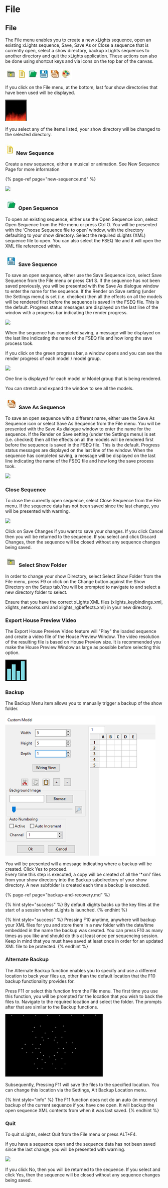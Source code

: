 # File

## File

The File menu enables you to create a new xLights sequence, open an existing xLights sequence, Save, Save As or Close a sequence that is currently open, select a show directory, backup xLights sequences to another directory and quit the xLights application. These actions can also be done using shortcut keys and via icons on the top bar of the canvas.

![](../../../.gitbook/assets/file-icons.JPG)

If you click on the File menu, at the bottom, last four show directories that have been used will be displayed.

![Recent Show directory List](../../../.gitbook/assets/image%20%28453%29.png)

If you select any of the items listed, your show directory will be changed to the selected directory.

### ![](../../../.gitbook/assets/new-seq-icon.JPG) New Sequence

Create a new sequence, either a musical or animation. See New Sequence Page for more information

{% page-ref page="new-sequence.md" %}

![](https://lh5.googleusercontent.com/qyXD1YaXRWTasP70uLegmuhm8C-T9itwNjo4-FkGnidvmLdau9QQDBDxf_lRBIUHKibhKXVGDW9LxlIcn3waWCR1mEcWcUDmxKlI6Ma6JHrUHLuRFBx1oOlTQ9LFaOw-5X2yU2LB)

### ![](../../../.gitbook/assets/open-seq-icon.JPG) Open Sequence

To open an existing sequence, either use the Open Sequence icon, select Open Sequence from the File menu or press Ctrl O.  You will be presented with the ‘Choose Sequence file to open’ window, with the directory defaulting to your show directory.  Select the required xLights \(XML\) sequence file to open. You can also select the FSEQ file and it will open the XML file referenced within.

### ![](../../../.gitbook/assets/save-seq-icon.JPG) Save Sequence

To save an open sequence, either use the Save Sequence icon, select Save Sequence from the File menu or press Ctrl S.  If the sequence has not been saved previously, you will be presented with the Save As dialogue window to enter the name for the sequence.  If the Render on Save setting \(under the Settings menu\) is set \(i.e. checked\) then all the effects on all the models will be rendered first before the sequence is saved in the FSEQ file. This is the default.  Progress status messages are displayed on the last line of the window with a progress bar indicating the render progress.

![](https://lh6.googleusercontent.com/XdorBo_jMjRBVLxsXQjZcniuopWa_2AmoKz18QLEITefXPqyaTnxJVJf06Bx8F7WHKIBILhrl02UCfbmjr0VyZfoIVGXNMMf0lfKZBKevy19iWwPhaHuRQVL81-siV36P27rXQ3t)

When the sequence has completed saving, a message will be displayed on the last line indicating the name of the FSEQ file and how long the save process took.

If you click on the green progress bar, a window opens and you can see the render progress of each model / model group.

![](https://lh4.googleusercontent.com/473Yghbd6zklRFXzsAQB5o8nrtS4OpQCLlFMhNc5pvfjsLwo_mf8HOtk0F-wk9Rq8kl-jPSZsaqD9FSz9-V-tbTTyaHHg0ToOSPfHDFCiAGFUIKwcHJqi1ZpUl_XQa9afGR1R94R)

One line is displayed for each model or Model group that is being rendered.

You can stretch and expand the window to see all the models.

### ![](../../../.gitbook/assets/saveas-seq-icon.JPG) Save As Sequence

To save an open sequence with a different name, either use the Save As Sequence icon or select Save As Sequence from the File menu.  You will be presented with the Save As dialogue window to enter the name for the sequence. If the Render on Save setting \(under the Settings menu\) is set \(i.e. checked\) then all the effects on all the models will be rendered first before the sequence is saved in the FSEQ file. This is the default.  Progress status messages are displayed on the last line of the window. When the sequence has completed saving, a message will be displayed on the last line indicating the name of the FSEQ file and how long the save process took.

![](https://lh5.googleusercontent.com/CMIxBkjv8lszeDMpF5uho5zzSLKbwoUTf9jWMZEi1JukbOr_uXHDRCdlG68WWcIuwDtZrIXpmcT4U2IziKDbz21WmsYY4Gedu9edqC-oc3tIpvUA2jl5ovjtJop7X4rxDr-Yzfwk)

### Close Sequence

To close the currently open sequence, select Close Sequence from the File menu.  If the sequence data has not been saved since the last change, you will be presented with warning.

![](https://lh5.googleusercontent.com/b48_Ioe-qDn8JtZ5y3L06TS7EMIlVHLwmtUmX_MgkJEZdg3aKNODtC8YD-17Frzw7OL8gC7jW6vJGOySgALafvbCKamUAgXiYpA_4qyHjkRoEhvwVfUv8J-ext88QyY_41EmtItW)

Click on Save Changes if you want to save your changes. If you click Cancel then you will be returned to the sequence. If you select and click Discard Changes, then the sequence will be closed without any sequence changes being saved.

### ![](../../../.gitbook/assets/show-directory-icon.JPG) Select Show Folder

In order to change your show Directory, select Select Show Folder from the File menu, press F9 or click on the Change button against the Show Directory on the Setup tab.You will be prompted to navigate to and select a new directory folder to select.

Ensure that you have the correct xLights XML files \(xlights\_keybindings.xml, xlights\_networks.xml and xlights\_rgbeffects.xml\) in your new directory.

### Export House Preview Video

The Export House Preview Video feature will "Play" the loaded sequence and create a video file of the House Preview Window. The video resolution of the resulting file is based on House Preview size. It is recommended you make the House Preview Window as large as possible before selecting this option. 

![](../../../.gitbook/assets/image%20%28557%29.png)

### Backup

The Backup Menu item allows you to manually trigger a backup of the show folder.

![](../../../.gitbook/assets/image%20%28313%29.png)

You will be presented will a message indicating where a backup will be created. Click Yes to proceed.  
Every time this step is executed, a copy will be created of all the ‘\*xml’ files from your show directory into the Backup subdirectory of your show directory.  A new subfolder is created each time a backup is executed.

{% page-ref page="backup-and-recovery.md" %}

{% hint style="success" %}
By default xlights backs up the key files at the start of a session when xLights is launched. 
{% endhint %}

{% hint style="success" %}
Pressing F10 anytime, anywhere will backup your XML files for you and store them in a new folder with the date/time embedded in the name the backup was created. You can press F10 as many times as you like and should do this at least once per sequencing session.  Keep in mind that you must have saved at least once in order for an updated XML file to be protected.
{% endhint %}

### Alternate Backup

The Alternate Backup function enables you to specify and use a different location to back your files up, other than the default location that the F10 backup functionality provides for.  

Press F11 or select this function from the File menu. The first time you use this function, you will be prompted for the location that you wish to back the files to.  Navigate to the required location and select the folder. The prompts after that are similar to the Backup functions.

![](../../../.gitbook/assets/image%20%28681%29.png)

Subsequently, Pressing F11 will save the files to the specified location.  You can change this location via the Settings, Alt Backup Location menu.

{% hint style="info" %}
The F11 function does not do an auto \(in memory\) backup of the current sequence if you have one open. It will backup the open sequence XML contents from when it was last saved.
{% endhint %}

### Quit

To quit xLights, select Quit from the File menu or press ALT+F4.

If you have a sequence open and the sequence data has not been saved since the last change, you will be presented with warning.

![](https://lh6.googleusercontent.com/Jitn-xdayj3VyvI8VUaiFPkA2fh4m_UngTNOAeYjT3Zhuw1YY4JWxlbDUQVPwANatRUzzW1XtmGNzbeAMSUokIjQVjHROQUsJMWNxEyCmTYc_Y3lchMs2-9paEEA4R-vC3Ovk4vn)

If you click No, then you will be returned to the sequence. If you select and click Yes, then the sequence will be closed without any sequence changes being saved.

